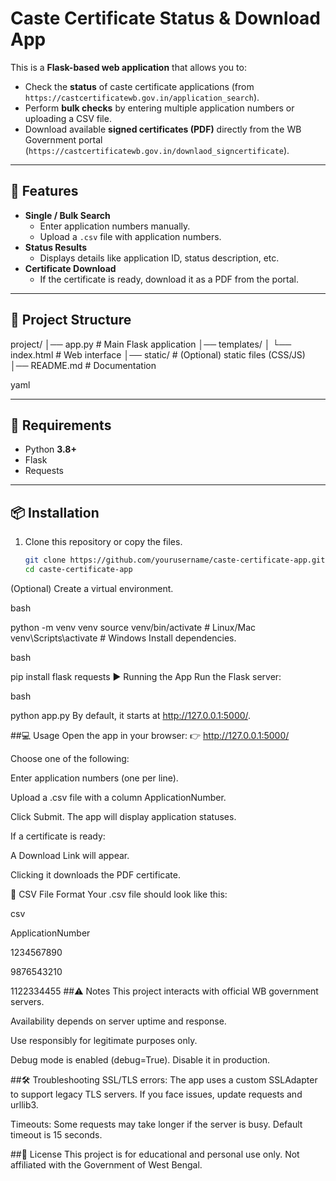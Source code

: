 # Caste Certificate Status & Download App

This is a **Flask-based web application** that allows you to:

- Check the **status** of caste certificate applications (from `https://castcertificatewb.gov.in/application_search`).
- Perform **bulk checks** by entering multiple application numbers or uploading a CSV file.
- Download available **signed certificates (PDF)** directly from the WB Government portal (`https://castcertificatewb.gov.in/downlaod_signcertificate`).

---

## 🚀 Features

- **Single / Bulk Search**
  - Enter application numbers manually.
  - Upload a `.csv` file with application numbers.
- **Status Results**
  - Displays details like application ID, status description, etc.
- **Certificate Download**
  - If the certificate is ready, download it as a PDF from the portal.

---

## 📂 Project Structure

project/
│── app.py # Main Flask application
│── templates/
│ └── index.html # Web interface
│── static/ # (Optional) static files (CSS/JS)
│── README.md # Documentation

yaml
 

---

## 🔧 Requirements

- Python **3.8+**
- Flask
- Requests

---

## 📦 Installation

1. Clone this repository or copy the files.

   ```bash
   git clone https://github.com/yourusername/caste-certificate-app.git
   cd caste-certificate-app
(Optional) Create a virtual environment.

bash
 
python -m venv venv
source venv/bin/activate    # Linux/Mac
venv\Scripts\activate       # Windows
Install dependencies.

bash
 
pip install flask requests
▶️ Running the App
Run the Flask server:

bash
 
python app.py
By default, it starts at http://127.0.0.1:5000/.

##💻 Usage
Open the app in your browser:
👉 http://127.0.0.1:5000/

Choose one of the following:

Enter application numbers (one per line).

Upload a .csv file with a column ApplicationNumber.

Click Submit.
The app will display application statuses.

If a certificate is ready:

A Download Link will appear.

Clicking it downloads the PDF certificate.

📑 CSV File Format
Your .csv file should look like this:

csv
 
ApplicationNumber

1234567890

9876543210

1122334455
##⚠️ Notes
This project interacts with official WB government servers.

Availability depends on server uptime and response.

Use responsibly for legitimate purposes only.

Debug mode is enabled (debug=True). Disable it in production.

##🛠️ Troubleshooting
SSL/TLS errors:
The app uses a custom SSLAdapter to support legacy TLS servers. If you face issues, update requests and urllib3.

Timeouts:
Some requests may take longer if the server is busy. Default timeout is 15 seconds.

##📜 License
This project is for educational and personal use only.
Not affiliated with the Government of West Bengal.

